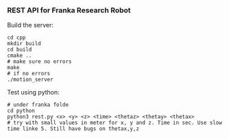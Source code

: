 ### REST API for Franka Research Robot

Build the server:

```
cd cpp
mkdir build
cd build
cmake ..
# make sure no errors
make
# if no errors
./motion_server
```

Test using python:

```
# under franka folde
cd python
python3 rest.py <x> <y> <z> <time> <thetaz> <thetay> <thetax>
# try with small values in meter for x, y and z. Time in sec. Use slow time linke 5. Still have bugs on thetax,y,z
```
